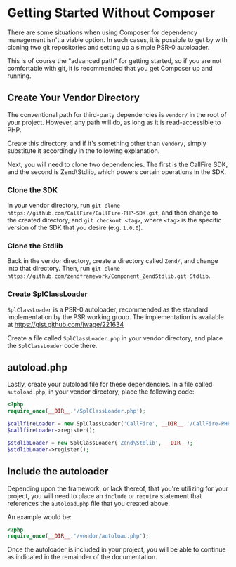 Getting Started Without Composer
================================

There are some situations when using Composer for dependency management
isn't a viable option. In such cases, it is possible to
get by with cloning two git repositories and setting up a simple
PSR-0 autoloader.

This is of course the "advanced path" for getting started, so if you are
not comfortable with git, it is recommended that you get Composer up and running.

## Create Your Vendor Directory

The conventional path for third-party dependencies is `vendor/` in the
root of your project. However, any path will do, as long as it is
read-accessible to PHP.

Create this directory, and if it's something other than `vendor/`, simply
substitute it accordingly in the following explanation.

Next, you will need to clone two dependencies. The first
is the CallFire SDK, and the second is Zend\Stdlib, which powers certain
operations in the SDK.

### Clone the SDK

In your vendor directory, run
`git clone https://github.com/CallFire/CallFire-PHP-SDK.git`, and then change
to the created directory, and `git checkout <tag>`, where `<tag>` is the
specific version of the SDK that you desire (e.g. `1.0.0`).

### Clone the Stdlib

Back in the vendor directory, create a directory called `Zend/`, and
change into that directory. Then, run
`git clone https://github.com/zendframework/Component_ZendStdlib.git Stdlib`.

### Create SplClassLoader

`SplClassLoader` is a PSR-0 autoloader, recommended as the standard
implementation by the PSR working group.
The implementation is available at https://gist.github.com/jwage/221634

Create a file called `SplClassLoader.php` in your vendor directory, and
place the `SplClassLoader` code there.

## autoload.php

Lastly, create your autoload file for these dependencies. In a file called
`autoload.php`, in your vendor directory, place the following code:

```php
<?php
require_once(__DIR__.'/SplClassLoader.php');

$callfireLoader = new SplClassLoader('CallFire', __DIR__.'/CallFire-PHP-SDK/src');
$callfireLoader->register();

$stdlibLoader = new SplClassLoader('Zend\Stdlib', __DIR__);
$stdlibLoader->register();
```

## Include the autoloader

Depending upon the framework, or lack thereof, that you're utilizing for
your project, you will need to place an `include` or `require` statement
that references the `autoload.php` file that you created above.

An example would be:

```php
<?php
require_once(__DIR__.'/vendor/autoload.php');
```

Once the autoloader is included in your project, you will be able to
continue as indicated in the remainder of the documentation.
